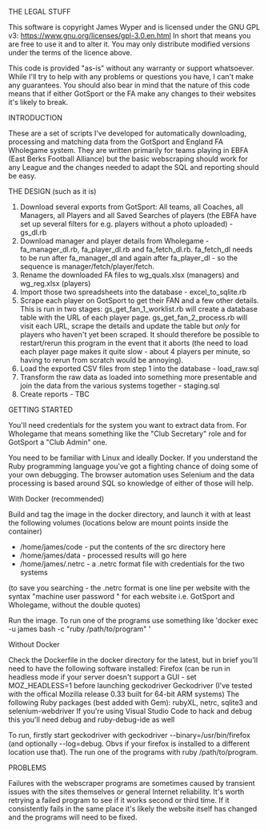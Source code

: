 THE LEGAL STUFF

This software is copyright James Wyper and is licensed under the GNU GPL v3: https://www.gnu.org/licenses/gpl-3.0.en.html
In short that means you are free to use it and to alter it.  You may only distribute modified versions under the terms of the licence above.

This code is provided "as-is" without any warranty or support whatsoever.  While I'll try to help with any problems or questions you have, I can't make any guarantees.  You should also bear in mind that the nature of this code means that if either GotSport or the FA make any changes to their websites it's likely to break.

INTRODUCTION

These are a set of scripts I've developed for automatically downloading, processing and matching data from the GotSport and England FA Wholegame system.  They are written primarily for teams playing in EBFA (East Berks Football Alliance) but the basic webscraping should work for any League and the changes needed to adapt the SQL and reporting should be easy.

THE DESIGN (such as it is)

1.  Download several exports from GotSport: All teams, all Coaches, all Managers, all Players and all Saved Searches of players (the EBFA have set up several filters for e.g. players without a photo uploaded) - gs_dl.rb
2.  Download manager and player details from Wholegame - fa_manager_dl.rb, fa_player_dl.rb and fa_fetch_dl.rb.  fa_fetch_dl needs to be run after fa_manager_dl and again after fa_player_dl - so the sequence is manager/fetch/player/fetch.
3.  Rename the downloaded FA files to wg_quals.xlsx (managers) and wg_reg.xlsx (players)
4.  Import those two spreadsheets into the database - excel_to_sqlite.rb
5.  Scrape each player on GotSport to get their FAN and a few other details.  This is run in two stages: gs_get_fan_1_worklist.rb will create a database table with the URL of each player page.  gs_get_fan_2_process.rb will visit each URL, scrape the details and update the table but _only_ for players who haven't yet been scraped. It should therefore be possible to restart/rerun this program in the event that it aborts (the need to load each player page makes it quite slow - about 4 players per minute, so having to rerun from scratch would be annoying).
6.  Load the exported CSV files from step 1 into the database - load_raw.sql
7.  Transform the raw data as loaded into something more presentable and join the data from the various systems together - staging.sql
8.  Create reports - TBC


GETTING STARTED

You'll need credentials for the system you want to extract data from.  For Wholegame that means something like the "Club Secretary" role and for GotSport a "Club Admin" one.

You need to be familiar with Linux and ideally Docker.  If you understand the Ruby programming language you've got a fighting chance of doing some of your own debugging.  The browser automation uses Selenium and the data processing is based around SQL so knowledge of either of those will help.

With Docker (recommended)

Build and tag the image in the docker directory, and launch it with at least the following volumes (locations below are mount points inside the container)
-   /home/james/code - put the contents of the src directory here
-   /home/james/data - processed results will go here
-   /home/james/.netrc - a .netrc format file with credentials for the two systems

(to save you searching - the .netrc format is one line per website with the syntax "machine <website> user <username> password <password>" for each website i.e. GotSport and Wholegame, without the double quotes)

Run the image. To run one of the programs use something like 'docker exec -u james <container name> bash -c "ruby /path/to/program" '

Without Docker

Check the Dockerfile in the docker directory for the latest, but in brief you'll need to have the following software installed:
    Firefox (can be run in headless mode if your server doesn't support a GUI - set MOZ_HEADLESS=1 before launching geckodriver
    Geckodriver (I've tested with the offical Mozilla release 0.33 built for 64-bit ARM systems)
    The following Ruby packages (best added with Gem): rubyXL, netrc, sqlite3 and selenium-webdriver
    If you're using Visual Studio Code to hack and debug this you'll need debug and ruby-debug-ide as well

To run, firstly start geckodriver with geckodriver --binary=/usr/bin/firefox (and optionally --log=debug.  Obvs if your firefox is installed to a different location use that).  The run one of the programs with ruby /path/to/program.

PROBLEMS

Failures with the webscraper programs are sometimes caused by transient issues with the sites themselves or general Internet reliability.  It's worth retrying a failed program to see if it works second or third time.  If it consistently fails in the same place it's likely the website itself has changed and the programs will need to be fixed.